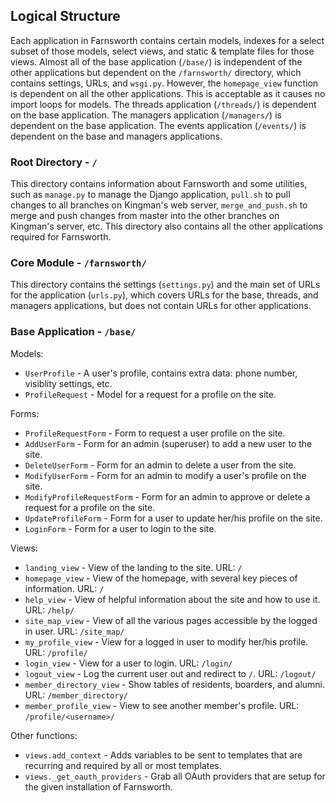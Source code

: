## Logical Structure
Each application in Farnsworth contains certain models, indexes for a select subset of those models, select views,
and static &amp; template files for those views.
Almost all of the base application (`/base/`) is independent of the other applications but dependent on
the `/farnsworth/` directory, which contains settings, URLs, and `wsgi.py`.
However, the `homepage_view` function is dependent on all the other applications.
This is acceptable as it causes no import loops for models.
The threads application (`/threads/`) is dependent on the base application.
The managers application (`/managers/`) is dependent on the base application.
The events application (`/events/`) is dependent on the base and managers applications.

### Root Directory - `/`
This directory contains information about Farnsworth and some utilities, such as `manage.py` to manage the Django
application, `pull.sh` to pull changes to all branches on Kingman's web server, `merge_and_push.sh` to merge
and push changes from master into the other branches on Kingman's server, etc.
This directory also contains all the other applications required for Farnsworth.

### Core Module - `/farnsworth/`
This directory contains the settings (`settings.py`) and the main set of URLs for the application (`urls.py`),
which covers URLs for the base, threads, and managers applications, but does not contain URLs for other applications.

### Base Application - `/base/`
Models:
* `UserProfile` - A user's profile, contains extra data: phone number, visiblity settings, etc.
* `ProfileRequest` - Model for a request for a profile on the site.

Forms:
* `ProfileRequestForm` - Form to request a user profile on the site.
* `AddUserForm` - Form for an admin (superuser) to add a new user to the site.
* `DeleteUserForm` - Form for an admin to delete a user from the site.
* `ModifyUserForm` - Form for an admin to modify a user's profile on the site.
* `ModifyProfileRequestForm` - Form for an admin to approve or delete a request for a profile on the site.
* `UpdateProfileForm` - Form for a user to update her/his profile on the site.
* `LoginForm` - Form for a user to login to the site.

Views:
* `landing_view` - View of the landing to the site. URL: `/`
* `homepage_view` - View of the homepage, with several key pieces of information. URL: `/`
* `help_view` - View of helpful information about the site and how to use it. URL: `/help/`
* `site_map_view` - View of all the various pages accessible by the logged in user.  URL: `/site_map/`
* `my_profile_view` - View for a logged in user to modify her/his profile. URL: `/profile/`
* `login_view` - View for a user to login. URL: `/login/`
* `logout_view` - Log the current user out and redirect to `/`. URL: `/logout/`
* `member_directory_view` - Show tables of residents, boarders, and alumni. URL: `/member_directory/`
* `member_profile_view` - View to see another member's profile. URL: `/profile/<username>/`

Other functions:
* `views.add_context` - Adds variables to be sent to templates that are recurring and required by all or most templates.
* `views._get_oauth_providers` - Grab all OAuth providers that are setup for the given installation of Farnsworth.
